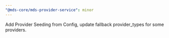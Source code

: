 ```yaml
---
"@mds-core/mds-provider-service": minor
---
```


Add Provider Seeding from Config, update fallback provider_types for some providers.
